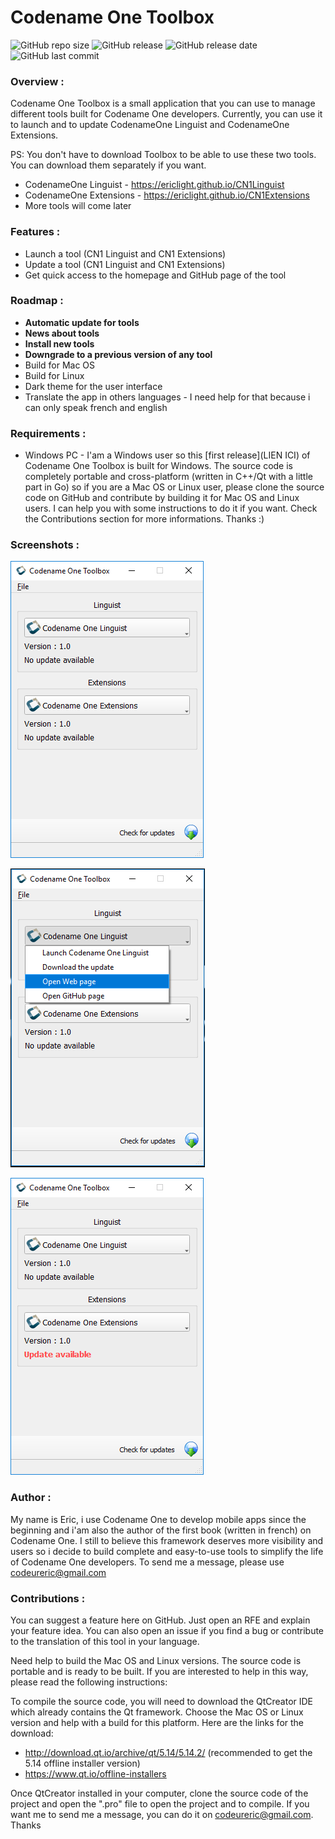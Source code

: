 # Codename One Toolbox

![GitHub repo size](https://img.shields.io/github/repo-size/ericlight/CN1Toolbox?style=plastic)
![GitHub release](https://img.shields.io/github/v/release/ericlight/CN1Toolbox?style=plastic)
![GitHub release date](https://img.shields.io/github/release-date/ericlight/CN1Toolbox?style=plastic)
![GitHub last commit](https://img.shields.io/github/last-commit/ericlight/CN1Toolbox?color=red&style=plastic)

### Overview :
Codename One Toolbox is a small application that you can use to manage different tools built for Codename One developers. Currently, you can use it to launch and to update CodenameOne Linguist and CodenameOne Extensions.

PS: You don't have to download Toolbox to be able to use these two tools. You can download them separately if you want.
- CodenameOne Linguist - https://ericlight.github.io/CN1Linguist
- CodenameOne Extensions - https://ericlight.github.io/CN1Extensions
- More tools will come later

### Features :
- Launch a tool (CN1 Linguist and CN1 Extensions)
- Update a tool (CN1 Linguist and CN1 Extensions)
- Get quick access to the homepage and GitHub page of the tool

### Roadmap :
- **Automatic update for tools**
- **News about tools**
- **Install new tools**
- **Downgrade to a previous version of any tool**
- Build for Mac OS
- Build for Linux
- Dark theme for the user interface
- Translate the app in others languages - I need help for that because i can only speak french and english

### Requirements :
- Windows PC - I'am a Windows user so this [first release](LIEN ICI) of Codename One Toolbox is built for Windows. The source code is completely portable and cross-platform (written in C++/Qt with a little part in Go) so if you are a Mac OS or Linux user, please clone the source code on GitHub and contribute by building it for Mac OS and Linux users. I can help you with some instructions to do it if you want. Check the Contributions section for more informations. Thanks :)

### Screenshots :
![Image](screenshots/s1.png "")

![Image](screenshots/s2.png "")

![Image](screenshots/s3.png "")

### Author :
My name is Eric, i use Codename One to develop mobile apps since the beginning and i'am also the author of the first book (written in french) on Codename One. I still to believe this framework deserves more visibility and users so i decide to build complete and easy-to-use tools to simplify the life of Codename One developers. 
 To send me a message, please use [codeureric@gmail.com](mailto:codeureric@gmail.com)

### Contributions :
You can suggest a feature here on GitHub. Just open an RFE and explain your feature idea. You can also open an issue if you find a bug or contribute to the translation of this tool in your language.

Need help to build the Mac OS and Linux versions. The source code is portable and is ready to be built. If you are interested to help in this way, please read the following instructions:

To compile the source code, you will need to download the QtCreator IDE which already contains the Qt framework. Choose the Mac OS or Linux version and help with a build for this platform. Here are the links for the download:
- http://download.qt.io/archive/qt/5.14/5.14.2/ (recommended to get the 5.14 offline installer version)
- https://www.qt.io/offline-installers

Once QtCreator installed in your computer, clone the source code of the project and open the ".pro" file to open the project and to compile. If you want me to send me a message, you can do it on [codeureric@gmail.com](mailto:codeureric@gmail.com). Thanks